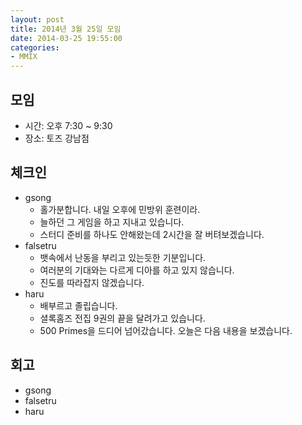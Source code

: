 ```yaml
---
layout: post
title: 2014년 3월 25일 모임
date: 2014-03-25 19:55:00
categories:
- MMIX
---
```


## 모임

* 시간: 오후 7:30 ~ 9:30
* 장소: 토즈 강남점

## 체크인

* gsong
    * 홀가분합니다. 내일 오후에 민방위 훈련이라.
    * 늘하던 그 게임을 하고 지내고 있습니다.
    * 스터디 준비를 하나도 안해왔는데 2시간을 잘 버텨보겠습니다.
* falsetru
    * 뱃속에서 난동을 부리고 있는듯한 기분입니다.
    * 여러분의 기대와는 다르게 디아를 하고 있지 않습니다.
    * 진도를 따라잡지 않겠습니다.
* haru
    * 배부르고 졸립습니다.
    * 셜록홈즈 전집 9권의 끝을 달려가고 있습니다.
    * 500 Primes을 드디어 넘어갔습니다. 오늘은 다음 내용을 보겠습니다.

## 회고

* gsong
* falsetru
* haru
